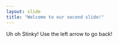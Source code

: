 ```yaml
---
layout: slide
title: "Welcome to our second slide!"
---
```

Uh oh Stinky!
Use the left arrow to go back!
